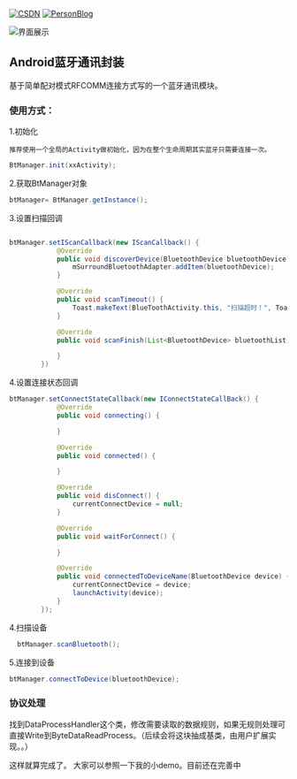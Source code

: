 [![CSDN](https://img.shields.io/badge/CSDN-@xiaolongonly-blue.svg?style=flat)](http://blog.csdn.net/guoxiaolongonly)
[![PersonBlog](https://img.shields.io/badge/PersonBlog-@xiaolongonly-blue.svg?style=flat)](http://xiaolongonly.cn/)

![界面展示](https://github.com/guoxiaolongonly/AndroidBluetooth/blob/master/screen/666.gif)
## Android蓝牙通讯封装

基于简单配对模式RFCOMM连接方式写的一个蓝牙通讯模块。

### 使用方式：

1.初始化

	推荐使用一个全局的Activity做初始化，因为在整个生命周期其实蓝牙只需要连接一次。
	
```java
BtManager.init(xxActivity);
```
2.获取BtManager对象 
``` java
btManager= BtManager.getInstance();
```
3.设置扫描回调

```java

btManager.setIScanCallback(new IScanCallback() {
            @Override
            public void discoverDevice(BluetoothDevice bluetoothDevice, short rssi) 			{
                mSurroundBluetoothAdapter.addItem(bluetoothDevice);
            }

            @Override
            public void scanTimeout() {
                Toast.makeText(BlueToothActivity.this, "扫描超时！", Toast.LENGTH_LONG).show();
            }

            @Override
            public void scanFinish(List<BluetoothDevice> bluetoothList) {

            }
        })

```


4.设置连接状态回调

``` java
btManager.setConnectStateCallback(new IConnectStateCallBack() {
            @Override
            public void connecting() {

            }

            @Override
            public void connected() {

            }

            @Override
            public void disConnect() {
                currentConnectDevice = null;
            }

            @Override
            public void waitForConnect() {

            }

            @Override
            public void connectedToDeviceName(BluetoothDevice device) {
                currentConnectDevice = device;
                launchActivity(device);
            }
        });

```

4.扫描设备
```java
  btManager.scanBluetooth();
```

5.连接到设备

```java
btManager.connectToDevice(bluetoothDevice);
```
### 协议处理

找到DataProcessHandler这个类，修改需要读取的数据规则，如果无规则处理可直接Write到ByteDataReadProcess。（后续会将这块抽成基类，由用户扩展实现。。）

这样就算完成了。
大家可以参照一下我的小demo。目前还在完善中
